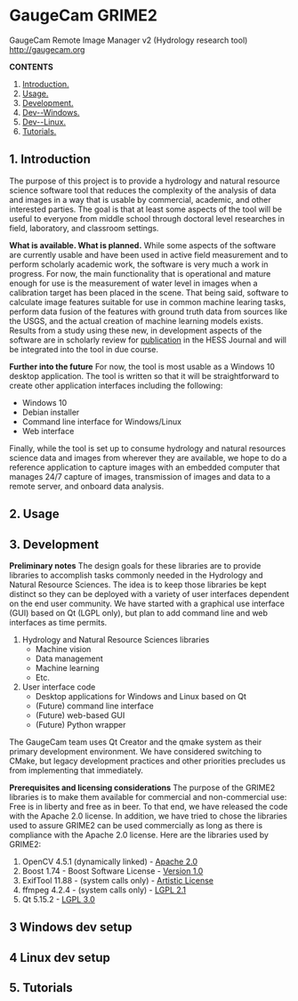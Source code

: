# GaugeCam GRIME2
GaugeCam Remote Image Manager v2 (Hydrology research tool)
http://gaugecam.org

**CONTENTS**
1. [ Introduction. ](#intro)
2. [ Usage. ](#usage)
3. [ Development. ](#develop)
4. [ Dev--Windows. ](#windev)
5. [ Dev--Linux. ](#linuxdev)
6. [ Tutorials. ](#tutor)

<a name="intro"></a>
## 1. Introduction
The purpose of this project is to provide a hydrology and natural resource
science software tool that reduces the complexity of the analysis of data
and images in a way that is usable by commercial, academic, and other interested
parties. The goal is that at least some aspects of the tool will be useful
to everyone from middle school through doctoral level researches in field,
laboratory, and classroom settings.

**What is available. What is planned.**
While some aspects of the software are currently usable and have been used in
active field measurement and to perform scholarly academic work, the software is
very much a work in progress. For now, the main functionality that is operational
and mature enough for use is the measurement of water level in images when a
calibration target has been placed in the scene. That being said, software to
calculate image features suitable for use in common machine learing tasks, 
perform data fusion of the features with ground truth data from sources like the
USGS, and the actual creation of machine learning models exists. Results from a
study using these new, in development aspects of the software are in scholarly
review for [publication](https://hess.copernicus.org/preprints/hess-2020-575/)
in the HESS Journal and will be integrated into the tool in due course.

**Further into the future**
For now, the tool is most usable as a Windows 10 desktop application. The tool is
written so that it will be straightforward to create other application interfaces
including the following:

* Windows 10
* Debian installer
* Command line interface for Windows/Linux
* Web interface

Finally, while the tool is set up to consume hydrology and natural resources 
science data and images from wherever they are available, we hope to do a reference
application to capture images with an embedded computer that manages 24/7 capture
of images, transmission of images and data to a remote server, and onboard data 
analysis.

<a name="usage"></a>
## 2. Usage

<a name="develop"></a>
## 3. Development

**Preliminary notes**
The design goals for these libraries are to provide libraries to accomplish
tasks commonly needed in the Hydrology and Natural Resource Sciences. The idea
is to keep those libraries be kept distinct so they can be deployed with a
variety of user interfaces dependent on the end user community. We have started
with a graphical use interface (GUI) based on Qt (LGPL only), but plan to add
command line and web interfaces as time permits.

1. Hydrology and Natural Resource Sciences libraries
    * Machine vision
    * Data management
    * Machine learning
    * Etc.
2. User interface code
    * Desktop applications for Windows and Linux based on Qt
    * (Future) command line interface
    * (Future) web-based GUI
    * (Future) Python wrapper
    
The GaugeCam team uses Qt Creator and the qmake system as their primary development
environment. We have considered switching to CMake, but legacy development practices
and other priorities precludes us from implementing that immediately.

**Prerequisites and licensing considerations**
The purpose of the GRIME2 libraries is to make them available for commercial and
non-commercial use: Free is in liberty and free as in beer. To that end, we have
released the code with the Apache 2.0 license. In addition, we have tried to chose
the libraries used to assure GRIME2 can be used commercially as long as there is
compliance with the Apache 2.0 license. Here are the libraries used by GRIME2:

1. OpenCV 4.5.1 (dynamically linked) - [Apache 2.0](https://github.com/opencv/opencv/blob/master/LICENSE)
2. Boost 1.74 - Boost Software License - [Version 1.0](https://www.boost.org/LICENSE_1_0.txt)
3. ExifTool 11.88 - (system calls only) - [Artistic License](https://dev.perl.org/licenses/artistic.html)
4. ffmpeg 4.2.4 - (system calls only) - [LGPL 2.1](http://www.gnu.org/licenses/old-licenses/lgpl-2.1.html)
5. Qt 5.15.2 - [LGPL 3.0](https://www.gnu.org/licenses/lgpl-3.0.en.html)

<a name="windev"></a>
## 3 Windows dev setup

<a name="linuxdev"></a>
## 4 Linux dev setup

<a name="tutor"></a>
## 5. Tutorials
